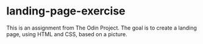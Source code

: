 # landing-page-exercise
This is an assignment from The Odin Project. The goal is to create a landing page, using HTML and CSS, based on a picture.